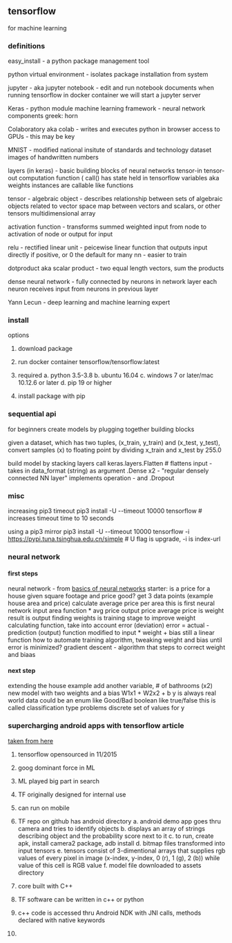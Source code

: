 ## tensorflow

for machine learning

### definitions

easy_install - a python package management tool 

python virtual environment - isolates package installation from system 

jupyter - aka jupyter notebook - edit and run notebook documents
when running tensorflow in docker container we will start a jupyter server

Keras - python module 
machine learning framework - neural network components
greek: horn

Colaboratory aka colab - writes and executes python in browser 
access to GPUs - this may be key 

MNIST - modified national insitute of standards and technology dataset 
images of handwritten numbers

layers (in keras) - basic building blocks of neural networks
tensor-in tensor-out computation function ( call() 
has state held in tensorflow variables aka weights
instances are callable like functions

tensor - algebraic object - describes relationship between sets of algebraic objects related to vector space
map between vectors and scalars, or other tensors
multidimensional array 

activation function - transforms summed weighted input from node to activation of node or output for input

relu - rectified linear unit - peicewise linear function that outputs input directly if positive, or 0 
the default for many nn - easier to train 

dotproduct aka scalar product - two equal length vectors, sum the products

dense neural network - fully connected by neurons in network layer each neuron receives input from neurons in previous layer 

Yann Lecun - deep learning and machine learning expert

### install

options
1.  download package
2.  run docker container tensorflow/tensorflow:latest

0.  required
  a.  python 3.5-3.8
  b.  ubuntu 16.04
  c.  windows 7 or later/mac 10.12.6 or later 
  d.  pip 19 or higher
1.  install package with pip 

### sequential api 

for beginners
create models by plugging together building blocks

given a dataset, which has two tuples,
(x_train, y_train)
and
(x_test, y_test),
convert samples (x) to floating point by dividing x_train and x_test by 255.0

build model by stacking layers
call keras.layers.Flatten # flattens input - takes in data_format (string) as argument
.Dense x2 - "regular densely connected NN layer" implements operation - 
and
.Dropout

### misc

increasing pip3 timeout 
pip3 install -U --timeout 10000 tensorflow # increases timeout time to 10 seconds

using a pip3 mirror
pip3 install -U --timeout 10000 tensorflow -i https://pypi.tuna.tsinghua.edu.cn/simple # U flag is upgrade, -i is index-url 

### neural network

#### first steps

neural network - from [basics of neural networks](https://jalammar.github.io/visual-interactive-guide-basics-neural-networks/)
starter:
is a price for a house given square footage and price good?
get 3 data points (example house area and price)
calculate average price per area 
this is first neural network 
input area 
function * avg price
output price 
average price is weight
result is output 
finding weights is training stage 
to improve weight calculating function,
take into account error (deviation)
error = actual - prediction (output)
function modified to 
input * weight + bias
still a linear function 
how to automate training algorithm, tweaking weight and bias until error is minimized?
gradient descent - algorithm that steps to correct weight and biaas 

#### next step 

extending the house example
add another variable, # of bathrooms (x2)
new model with two weights and a bias
W1x1 + W2x2 + b
y is always real world data 
could be an enum like Good/Bad
boolean like true/false
this is called classification type problems
discrete set of values for y 

### supercharging android apps with tensorflow article

[taken from here](https://jalammar.github.io/Supercharging-android-apps-using-tensorflow/)

1.  tensorflow opensourced in 11/2015
2.  goog dominant force in ML
3.  ML played big part in search 
4.  TF originally designed for internal use 
5.  can run on mobile 
6.  TF repo on github has android directory
    a.  android demo app goes thru camera and tries to identify objects 
    b.  displays an array of strings describing object and the probability score next to it
    c.  to run, create apk, install camera2 package, adb install
    d.  bitmap files transformed into input tensors
    e.  tensors consist of 3-dimentional arrays that supplies rgb values of every pixel in image (x-index, y-index, 0 (r), 1 (g), 2 (b)) while value of this cell is RGB value 
    f.  model file downloaded to assets directory
    
7.  core built with C++
8.  TF software can be written in c++ or python
9.  c++ code is accessed thru Android NDK with JNI calls, methods declared with native keywords
10.  